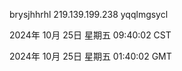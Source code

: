 brysjhhrhl 219.139.199.238 yqqlmgsycl

2024年 10月 25日 星期五 09:40:02 CST

2024年 10月 25日 星期五 01:40:02 GMT
